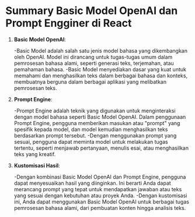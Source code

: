 # Summary Basic Model OpenAI dan Prompt Engginer di React

1. **Basic Model OpenAI**:

   -Basic Model adalah salah satu jenis model bahasa yang dikembangkan oleh OpenAI. Model ini dirancang untuk tugas-tugas umum dalam pemrosesan bahasa alami, seperti generasi teks, terjemahan, atau pemahaman bahasa.
   -Basic Model menyediakan dasar yang kuat untuk memahami dan menghasilkan teks dalam berbagai bahasa dan konteks, membuatnya berguna dalam berbagai aplikasi yang melibatkan pemrosesan teks.

2. **Prompt Engine**:

   -Prompt Engine adalah teknik yang digunakan untuk menginteraksi dengan model bahasa seperti Basic Model OpenAI. Dalam penggunaan Prompt Engine, pengguna memberikan masukan atau "prompt" yang spesifik kepada model, dan model kemudian menghasilkan teks berdasarkan prompt tersebut.
   -Dengan menggunakan prompt yang sesuai, pengguna dapat meminta model untuk melakukan tugas tertentu, seperti menjawab pertanyaan, menulis esai, atau menghasilkan teks yang kreatif.

3. **Kustomisasi Hasil**:

   -Dengan kombinasi Basic Model OpenAI dan Prompt Engine, pengguna dapat menyesuaikan hasil yang diinginkan. Ini berarti Anda dapat merancang prompt yang tepat untuk mendapatkan jawaban atau teks yang sesuai dengan kebutuhan atau proyek Anda.
   -Dengan kustomisasi ini, Anda dapat menggunakan Basic Model OpenAI untuk berbagai tugas pemrosesan bahasa alami, dari pembuatan konten hingga analisis teks.
